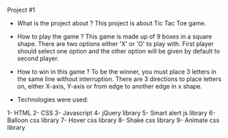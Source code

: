 Project #1

- What is the project about ? 
This project is about Tic Tac Toe game. 


- How to play the game ?
This game is made up of 9 boxes in a square shape. There are two options either 'X' or 'O' to play with. First player should select one option and the other option will be given by default to second player. 

- How to win in this game ?
To be the winner, you must place 3 letters in the same line without interruption. There are 3 directions to place letters on, either X-axis, Y-axis or from edge to another edge in x shape.

- Technologies were used:

1- HTML
2- CSS
3- Javascript
4- jQuery library
5- Smart alert js library
6- Balloon css library
7- Hover css library
8- Shake css library
9- Animate css library



